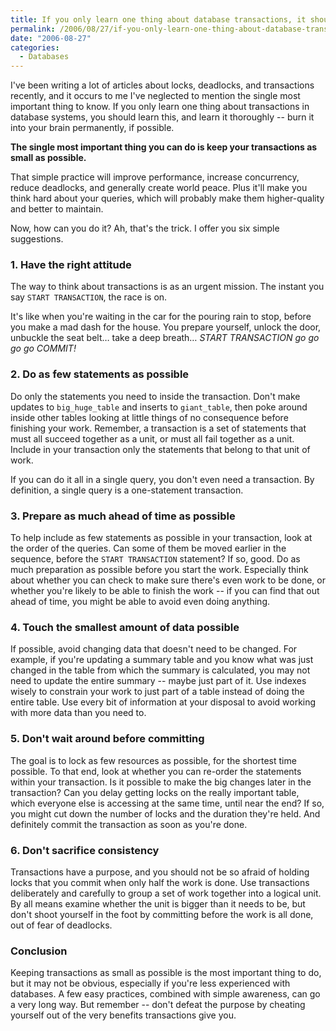 ```yaml
---
title: If you only learn one thing about database transactions, it should be this
permalink: /2006/08/27/if-you-only-learn-one-thing-about-database-transactions-it-should-be-this/
date: "2006-08-27"
categories:
  - Databases
---
```

I've been writing a lot of articles about locks, deadlocks, and transactions recently, and it occurs to me I've neglected to mention the single most important thing to know. If you only learn one thing about transactions in database systems, you should learn this, and learn it thoroughly -- burn it into your brain permanently, if possible.

**The single most important thing you can do is keep your transactions as small as possible.**

That simple practice will improve performance, increase concurrency, reduce deadlocks, and generally create world peace. Plus it'll make you think hard about your queries, which will probably make them higher-quality and better to maintain.

Now, how can you do it? Ah, that's the trick. I offer you six simple suggestions.

### 1. Have the right attitude

The way to think about transactions is as an urgent mission. The instant you say `START TRANSACTION`, the race is on.

It's like when you're waiting in the car for the pouring rain to stop, before you make a mad dash for the house. You prepare yourself, unlock the door, unbuckle the seat belt&#8230; take a deep breath&#8230; *START TRANSACTION go go go go COMMIT!* 

### 2. Do as few statements as possible

Do only the statements you need to inside the transaction. Don't make updates to `big_huge_table` and inserts to `giant_table`, then poke around inside other tables looking at little things of no consequence before finishing your work. Remember, a transaction is a set of statements that must all succeed together as a unit, or must all fail together as a unit. Include in your transaction only the statements that belong to that unit of work.

If you can do it all in a single query, you don't even need a transaction. By definition, a single query is a one-statement transaction.

### 3. Prepare as much ahead of time as possible

To help include as few statements as possible in your transaction, look at the order of the queries. Can some of them be moved earlier in the sequence, before the `START TRANSACTION` statement? If so, good. Do as much preparation as possible before you start the work. Especially think about whether you can check to make sure there's even work to be done, or whether you're likely to be able to finish the work -- if you can find that out ahead of time, you might be able to avoid even doing anything.

### 4. Touch the smallest amount of data possible

If possible, avoid changing data that doesn't need to be changed. For example, if you're updating a summary table and you know what was just changed in the table from which the summary is calculated, you may not need to update the entire summary -- maybe just part of it. Use indexes wisely to constrain your work to just part of a table instead of doing the entire table. Use every bit of information at your disposal to avoid working with more data than you need to.

### 5. Don't wait around before committing

The goal is to lock as few resources as possible, for the shortest time possible. To that end, look at whether you can re-order the statements within your transaction. Is it possible to make the big changes later in the transaction? Can you delay getting locks on the really important table, which everyone else is accessing at the same time, until near the end? If so, you might cut down the number of locks and the duration they're held. And definitely commit the transaction as soon as you're done.

### 6. Don't sacrifice consistency

Transactions have a purpose, and you should not be so afraid of holding locks that you commit when only half the work is done. Use transactions deliberately and carefully to group a set of work together into a logical unit. By all means examine whether the unit is bigger than it needs to be, but don't shoot yourself in the foot by committing before the work is all done, out of fear of deadlocks.

### Conclusion

Keeping transactions as small as possible is the most important thing to do, but it may not be obvious, especially if you're less experienced with databases. A few easy practices, combined with simple awareness, can go a very long way. But remember -- don't defeat the purpose by cheating yourself out of the very benefits transactions give you.
